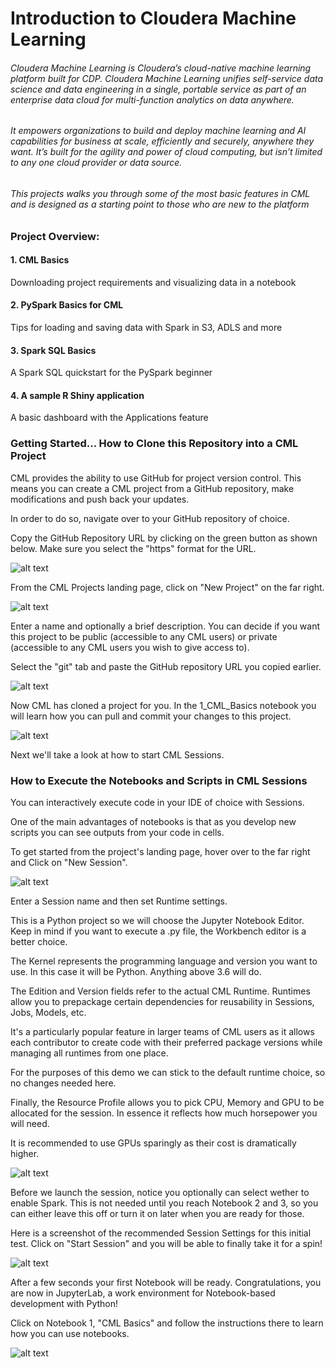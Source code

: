 # Introduction to Cloudera Machine Learning

###### Cloudera Machine Learning is Cloudera’s cloud-native machine learning platform built for CDP. Cloudera Machine Learning unifies self-service data science and data engineering in a single, portable service as part of an enterprise data cloud for multi-function analytics on data anywhere.

###### It empowers organizations to build and deploy machine learning and AI capabilities for business at scale, efficiently and securely, anywhere they want. It’s built for the agility and power of cloud computing, but isn’t limited to any one cloud provider or data source.

###### This projects walks you through some of the most basic features in CML and is designed as a starting point to those who are new to the platform

### Project Overview:

#### 1. CML Basics

Downloading project requirements and visualizing data in a notebook

#### 2. PySpark Basics for CML

Tips for loading and saving data with Spark in S3, ADLS and more

#### 3. Spark SQL Basics

A Spark SQL quickstart for the PySpark beginner

#### 4. A sample R Shiny application 

A basic dashboard with the Applications feature


### Getting Started... How to Clone this Repository into a CML Project

CML provides the ability to use GitHub for project version control. This means you can create a CML project from a GitHub repository, make modifications and push back your updates.

In order to do so, navigate over to your GitHub repository of choice.

Copy the GitHub Repository URL by clicking on the green button as shown below. Make sure you select the "https" format for the URL.


![alt text](img/copy_url.png)


From the CML Projects landing page, click on "New Project" on the far right.


![alt text](img/cml_proj_home.png)


Enter a name and optionally a brief description. You can decide if you want this project to be public (accessible to any CML users) or private (accessible to any CML users you wish to give access to).

Select the "git" tab and paste the GitHub repository URL you copied earlier.  


![alt text](img/creating_proj.png)


Now CML has cloned a project for you. In the 1_CML_Basics notebook you will learn how you can pull and commit your changes to this project. 


![alt text](img/inproject_home.png)


Next we'll take a look at how to start CML Sessions. 


### How to Execute the Notebooks and Scripts in CML Sessions

You can interactively execute code in your IDE of choice with Sessions. 

One of the main advantages of notebooks is that as you develop new scripts you can see outputs from your code in cells.

To get started from the project's landing page, hover over to the far right and Click on "New Session".


![alt text](img/create_session.png)


Enter a Session name and then set Runtime settings. 

This is a Python project so we will choose the Jupyter Notebook Editor. Keep in mind if you want to execute a .py file, the Workbench editor is a better choice. 

The Kernel represents the programming language and version you want to use. In this case it will be Python. Anything above 3.6 will do. 

The Edition and Version fields refer to the actual CML Runtime. Runtimes allow you to prepackage certain dependencies for reusability in Sessions, Jobs, Models, etc.

It's a particularly popular feature in larger teams of CML users as it allows each contributor to create code with their preferred package versions while managing all runtimes from one place.

For the purposes of this demo we can stick to the default runtime choice, so no changes needed here. 

Finally, the Resource Profile allows you to pick CPU, Memory and GPU to be allocated for the session. In essence it reflects how much horsepower you will need. 

It is recommended to use GPUs sparingly as their cost is dramatically higher. 


![alt text](img/start_session.png)


Before we launch the session, notice you optionally can select wether to enable Spark. This is not needed until you reach Notebook 2 and 3, so you can either leave this off or turn it on later when you are ready for those.

Here is a screenshot of the recommended Session Settings for this initial test. Click on "Start Session" and you will be able to finally take it for a spin!


![alt text](img/final_session_settings.png)


After a few seconds your first Notebook will be ready. Congratulations, you are now in JupyterLab, a work environment for Notebook-based development with Python!

Click on Notebook 1, "CML Basics" and follow the instructions there to learn how you can use notebooks.


![alt text](img/notebook.png)










